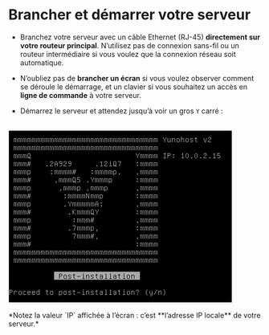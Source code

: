 # Brancher et démarrer votre serveur

* Branchez votre serveur avec un câble Ethernet (RJ-45) **directement sur votre routeur principal**. N’utilisez pas de connexion sans-fil ou un routeur intermédiaire si vous voulez que la connexion réseau soit automatique.

* N’oubliez pas de **brancher un écran** si vous voulez observer comment se déroule le démarrage, et un clavier si vous souhaitez un accès en **ligne de commande** à votre serveur.

* Démarrez le serveur et attendez jusqu’à voir un gros `Y` carré :

<br>

<div class="text-center"><img src="/images/boot_screen.png">

<p markdown="1">
*Notez la valeur `IP` affichée à l’écran : c’est **l’adresse IP locale** de votre serveur.*
</p>

</div>
